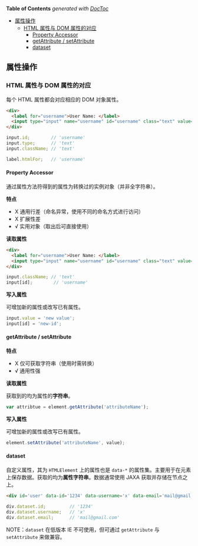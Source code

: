 <!-- START doctoc generated TOC please keep comment here to allow auto update -->
<!-- DON'T EDIT THIS SECTION, INSTEAD RE-RUN doctoc TO UPDATE -->
**Table of Contents**  *generated with [DocToc](https://github.com/thlorenz/doctoc)*

- [属性操作](#%E5%B1%9E%E6%80%A7%E6%93%8D%E4%BD%9C)
  - [HTML 属性与 DOM 属性的对应](#html-%E5%B1%9E%E6%80%A7%E4%B8%8E-dom-%E5%B1%9E%E6%80%A7%E7%9A%84%E5%AF%B9%E5%BA%94)
    - [Property Accessor](#property-accessor)
    - [getAttribute / setAttribute](#getattribute--setattribute)
    - [dataset](#dataset)

<!-- END doctoc generated TOC please keep comment here to allow auto update -->

## 属性操作

### HTML 属性与 DOM 属性的对应

每个 HTML 属性都会对应相应的 DOM 对象属性。

```html
<div>
  <label for="username">User Name: </label>
  <input type="input" name="username" id="username" class="text" value="">
</div>
```

```javascript
input.id;        // 'username'
input.type;      // 'text'
input.className; // 'text'

label.htmlFor;   // 'username'
```

#### Property Accessor

通过属性方法符得到的属性为转换过的实例对象（并非全字符串）。

**特点**

- X 通用行差（命名异常，使用不同的命名方式进行访问）
- X 扩展性差
- √ 实用对象（取出后可直接使用）

**读取属性**

```html
<div>
  <label for="username">User Name: </label>
  <input type="input" name="username" id="username" class="text" value="">
</div>
```

```javascript
input.className; // 'text'
input[id];        // 'username'
```

**写入属性**

可增加新的属性或改写已有属性。

```javascript
input.value = 'new value';
input[id] = 'new-id';
```

#### getAttribute / setAttribute

**特点**

- X 仅可获取字符串（使用时需转换）
- √ 通用性强

**读取属性**

获取到的均为属性的**字符串**。

```javascript
var attribtue = element.getAttribute('attributeName');
```

**写入属性**

可增加新的属性或改写已有属性。

```javascript
element.setAttribute('attributeName', value);
```

#### dataset

自定义属性，其为 `HTMLElement` 上的属性也是 `data-*` 的属性集。主要用于在元素上保存数据。获取的均为**属性字符串**。数据通常使用 JAXA 获取并存储在节点之上。

```html
<div id='user' data-id='1234' data-username='x' data-email='mail@gmail.com'></div>
```

```javascript
div.dataset.id;         // '1234'
div.dataset.username;   // 'x'
div.dataset.email;      // 'mail@gmail.com'
```

NOTE：`dataset` 在低版本 IE 不可使用，但可通过 `getAttribute` 与 `setAttribute` 来做兼容。